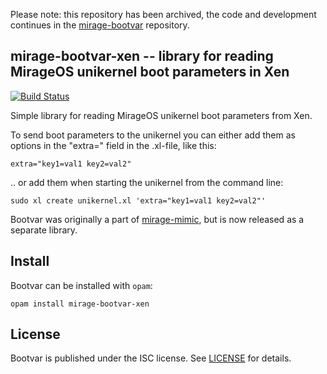 Please note: this repository has been archived, the code and development continues in the [mirage-bootvar](https://github.com/mirage/mirage-bootvar) repository.

## mirage-bootvar-xen -- library for reading MirageOS unikernel boot parameters in Xen

[![Build Status](https://travis-ci.org/mirage/mirage-bootvar-xen.svg)](https://travis-ci.org/mirage/mirage-bootvar-xen)

Simple library for reading MirageOS unikernel boot parameters from Xen.

To send boot parameters to the unikernel you can either add them as options in the "extra=" field in the .xl-file, like this:

```
extra="key1=val1 key2=val2"
```

.. or add them when starting the unikernel from the command line:

```
sudo xl create unikernel.xl 'extra="key1=val1 key2=val2"'
```

Bootvar was originally a part of [mirage-mimic](http://github.com/MagnusS/mirage-mimic), but is now released as a separate library. 

## Install

Bootvar can be installed with `opam`:

```
opam install mirage-bootvar-xen
```

## License

Bootvar is published under the ISC license. See [LICENSE](LICENSE) for details.

